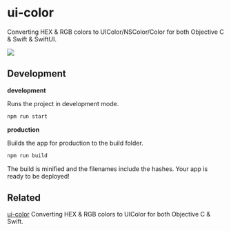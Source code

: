 ui-color
===

Converting HEX & RGB colors to UIColor/NSColor/Color for both Objective C & Swift & SwiftUI.

[![](https://user-images.githubusercontent.com/1680273/125649023-f0526130-fc7b-4868-8bdd-20d7525245d1.png)](https://uiwjs.github.io/ui-color/)

## Development

**development**

Runs the project in development mode.  

```bash
npm run start
```

**production**

Builds the app for production to the build folder.

```bash
npm run build
```

The build is minified and the filenames include the hashes.
Your app is ready to be deployed!


## Related

[ui-color](https://github.com/manosim/ui-color) Converting HEX & RGB colors to UIColor for both Objective C & Swift.